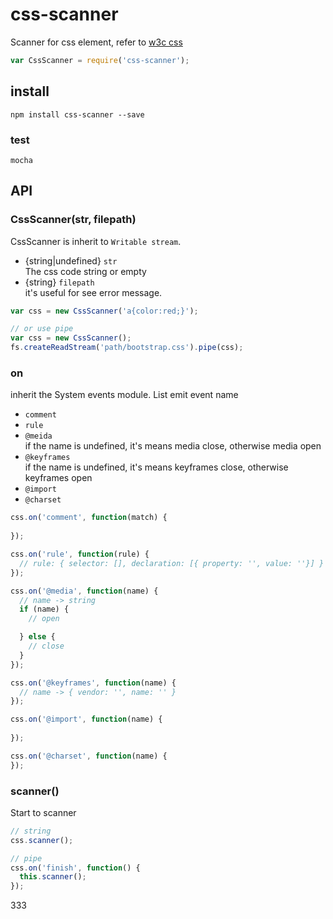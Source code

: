 # css-scanner
Scanner for css element, refer to [w3c css](http://www.w3schools.com/cssref/default.asp)
```js
var CssScanner = require('css-scanner');
```
## install
```
npm install css-scanner --save
```

### test
```
mocha
```

## API
### CssScanner(str, filepath)
CssScanner is inherit to ``Writable stream``.
* {string|undefined} ``str``  
  The css code string or empty
* {string} ``filepath``  
  it's useful for see error message.
```js
var css = new CssScanner('a{color:red;}');

// or use pipe
var css = new CssScanner();
fs.createReadStream('path/bootstrap.css').pipe(css);
```

### on
inherit the System events module. List emit event name
* ``comment``  
* ``rule``  
* ``@meida``  
if the name is undefined, it's means media close, otherwise media open
* ``@keyframes``  
if the name is undefined, it's means keyframes close, otherwise keyframes open
* ``@import``
* ``@charset``

```js
css.on('comment', function(match) {
  
});

css.on('rule', function(rule) {
  // rule: { selector: [], declaration: [{ property: '', value: ''}] }
});

css.on('@media', function(name) {
  // name -> string
  if (name) {
    // open

  } else {
    // close
  }
});

css.on('@keyframes', function(name) {
  // name -> { vendor: '', name: '' }
});

css.on('@import', function(name) {
  
});

css.on('@charset', function(name) {
});
```

### scanner()
Start to scanner
```js
// string
css.scanner();

// pipe
css.on('finish', function() {
  this.scanner();
});
```
333